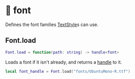 # 💌 font

Defines the font families [TextStyle](TextStyle.md)s can use.

## Font.load
```lua
Font.load = function(path: string) -> handle<font>
```
Loads a font if it isn't already, and returns a [handle](types/Handle.md) to it.

```lua
local font_handle = Font.load("fonts/UbuntuMono-R.ttf")
```